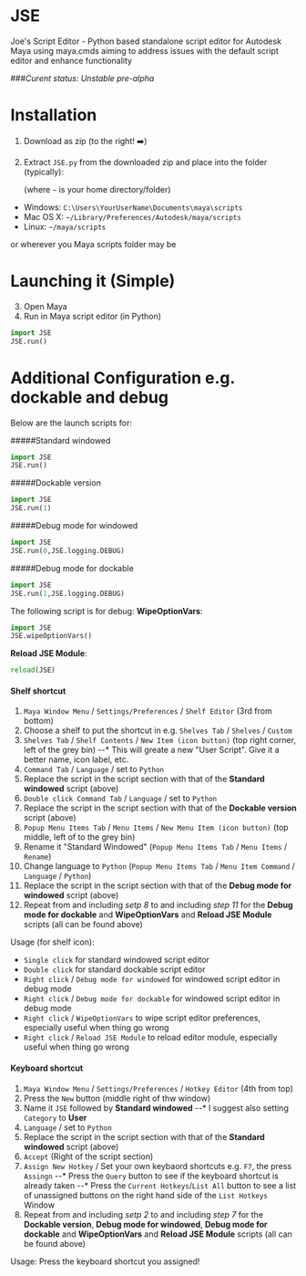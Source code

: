 JSE
===

Joe's Script Editor - Python based standalone script editor for Autodesk Maya using maya.cmds aiming to address issues with the default script editor and enhance functionality

###_Curent status: Unstable pre-alpha_

Installation
===

1. Download as zip (to the right! :arrow_right:)

2. Extract `JSE.py` from the downloaded zip and place into the folder (typically):

   (where `~` is your home directory/folder)  

- Windows: `C:\Users\YourUserName\Documents\maya\scripts`
- Mac OS X: `~/Library/Preferences/Autodesk/maya/scripts`
- Linux: `~/maya/scripts` 

or wherever you Maya scripts folder may be


Launching it (Simple)
===

3. Open Maya
4. Run in Maya script editor (in Python)
```python
import JSE
JSE.run()
```

Additional Configuration e.g. dockable and debug
===
Below are the launch scripts for:

#####Standard windowed
```python
import JSE
JSE.run()
```
#####Dockable version
```python
import JSE
JSE.run(1)
```
#####Debug mode for windowed
```python
import JSE
JSE.run(0,JSE.logging.DEBUG)
```
#####Debug mode for dockable
```python
import JSE
JSE.run(1,JSE.logging.DEBUG)
```

The following script is for debug: 
**WipeOptionVars**:
```python
import JSE
JSE.wipeOptionVars()
```

**Reload JSE Module**:
```python
reload(JSE)
```


#### Shelf shortcut
1. `Maya Window Menu` / `Settings/Preferences` / `Shelf Editor` (3rd from bottom)
2. Choose a shelf to put the shortcut in e.g. `Shelves Tab` / `Shelves` / `Custom` 
3. `Shelves Tab` / `Shelf Contents` / `New Item (icon button)` (top right corner, left of the grey bin)
--* This will greate a new "User Script". Give it a better name, icon label, etc.
4. `Command Tab` / `Language` / set to `Python`
5. Replace the script in the script section with that of the **Standard windowed** script (above)
6. `Double click Command Tab` / `Language` / set to `Python`
7. Replace the script in the script section with that of the **Dockable version** script (above)
8. `Popup Menu Items Tab` / `Menu Items` / `New Menu Item (icon button)` (top middle, left of to the grey bin)
9. Rename it "Standard Windowed" (`Popup Menu Items Tab` / `Menu Items` / `Rename`)
10. Change language to `Python` (`Popup Menu Items Tab` / `Menu Item Command` / `Language` / `Python`)
11. Replace the script in the script section with that of the **Debug mode for windowed** script (above)
12. Repeat from and including _setp 8_ to and including _step 11_ for the **Debug mode for dockable** and **WipeOptionVars** and **Reload JSE Module** scripts (all can be found above)

Usage (for shelf icon):
* `Single click` for standard windowed script editor
* `Double click` for standard dockable script editor
* `Right click` / `Debug mode for windowed` for windowed script editor in debug mode
* `Right click` / `Debug mode for dockable` for windowed script editor in debug mode
* `Right click` / `WipeOptionVars` to wipe script editor preferences, especially useful when thing go wrong
* `Right click` / `Reload JSE Module` to reload editor module, especially useful when thing go wrong

#### Keyboard shortcut
1. `Maya Window Menu` / `Settings/Preferences` / `Hotkey Editor` (4th from top)
2. Press the `New` button (middle right of thw window)
3. Name it `JSE` followed by **Standard windowed**
--* I suggest also setting `Category` to **User**
4. `Language` / set to `Python`
5. Replace the script in the script section with that of the **Standard windowed** script (above)
6. `Accept` (Right of the script section)
7. `Assign New Hotkey` / Set your own keybaord shortcuts e.g. `F7`, the press `Assingn`
--* Press the `Query` button to see if the keyboard shortcut is already taken
--* Press the `Current Hotkeys`/`List All` button to see a list of unassigned buttons on the right hand side of the `List Hotkeys` Window
8. Repeat from and including _setp 2_ to and including _step 7_ for the **Dockable version**, **Debug mode for windowed**, **Debug mode for dockable** and **WipeOptionVars** and **Reload JSE Module** scripts (all can be found above)

Usage: Press the keyboard shortcut you assigned!
